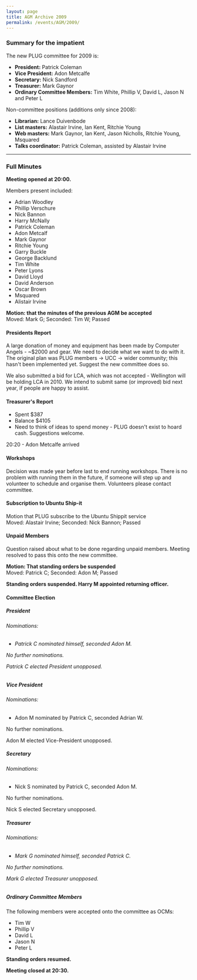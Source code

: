 ```yaml
---
layout: page
title: AGM Archive 2009
permalink: /events/AGM/2009/
---
```


<h3>Summary for the impatient</h3>

<p>The new PLUG committee for 2009 is:</p>
<ul>
<li><b>President:</b> Patrick Coleman</li>
<li><b>Vice President:</b> Adon Metcalfe</li>
<li><b>Secretary:</b> Nick Sandford</li>
<li><b>Treasurer:</b> Mark Gaynor</li>
<li><b>Ordinary Committee Members:</b> Tim White, Phillip V, David L, Jason N and Peter L</li>
</ul>

<p>Non-committee positions (additions only since 2008):</p>
<ul>
<li><b>Librarian:</b> Lance Duivenbode</li>
<li><b>List masters:</b> Alastair Irvine, Ian Kent, Ritchie Young</li>
<li><b>Web masters:</b> Mark Gaynor, Ian Kent, Jason Nicholls, Ritchie Young, Msquared</li>
<li><b>Talks coordinator:</b> Patrick Coleman, assisted by Alastair Irvine</li>
</ul>

<hr>

<h3>Full Minutes</h3>
<p><b>Meeting opened at 20:00.</b></p>
<p>Members present included:</p>
<ul>
<li>Adrian Woodley</li>
<li>Phillip Verschure</li>
<li>Nick Bannon</li>
<li>Harry McNally</li>
<li>Patrick Coleman</li>
<li>Adon Metcalf</li>
<li>Mark Gaynor</li>
<li>Ritchie Young</li>
<li>Garry Buckle</li>
<li>George Backlund</li>
<li>Tim White</li>
<li>Peter Lyons</li>
<li>David Lloyd</li>
<li>David Anderson</li>
<li>Oscar Brown</li>
<li>Msquared</li>
<li>Alistair Irvine</li>
</ul>

<p><b>Motion: that the minutes of the previous AGM be accepted</b><br>
Moved: Mark G; Seconded: Tim W; Passed</p>
<h4>Presidents Report</h4>
<p>
A large donation of money and equipment has been made by Computer Angels - ~$2000 and gear. We need to decide what we want to do with it. The original plan was PLUG members -> UCC -> wider community; this hasn't been implemented yet. Suggest the new committee does so.
</p>

<p>We also submitted a bid for LCA, which was not accepted - Wellington will be holding LCA in 2010. We intend to submit same (or improved) bid next year, if people are happy to assist.
</p>

<h4>Treasurer's Report</h4>
<ul>
<li>Spent $387</li>
<li>Balance $4105</li>
<li>Need to think of ideas to spend money - PLUG doesn't exist to hoard cash. Suggestions welcome.</li>
</ul>

<p>20:20 - Adon Metcalfe arrived</p>

<h4>Workshops</h4>
<p>
Decision was made year before last to end running workshops. There is no problem with running them in the future, if someone will step up and volunteer to schedule and organise them. Volunteers please contact committee.
</p>

<h4>Subscription to Ubuntu Ship-it</h4>
<p>
Motion that PLUG subscribe to the Ubuntu Shippit service<br>
Moved: Alastair Irvine; Seconded: Nick Bannon; Passed
</p>

<h4>Unpaid Members</h4>
<p>
Question raised about what to be done regarding unpaid members. Meeting resolved to pass this onto the new committee.
</p>
<p><b>Motion: That standing orders be suspended</b><br>
Moved: Patrick C; Seconded: Adon M; Passed</p>

<p><b>Standing orders suspended. Harry M appointed returning officer.</b></p>
<h4>Committee Election</h4>
<h5>President</h5>
<h6>Nominations:<h6>
<ul>
<li>Patrick C nominated himself, seconded Adon M.</li>
</ul>
<p>No further nominations.</p>
<p>Patrick C elected President unopposed.</p>

<h5>Vice President</h5>
<h6>Nominations:</h6>
<ul>
<li>Adon M nominated by Patrick C, seconded Adrian W.</li>
</ul>
<p>No further nominations.</p>
<p>Adon M elected Vice-President unopposed.</p>
<h5>Secretary</h5>
<h6>Nominations:</h6>
<ul>
<li>Nick S nominated by Patrick C, seconded Adon M.</li>
</ul>
<p>No further nominations.</p>
<p>Nick S elected Secretary unopposed.</p>
<h5>Treasurer</h5>
<h6>Nominations:<h6>
<ul>
<li>Mark G nominated himself, seconded Patrick C.</li>
</ul>
<p>No further nominations.</p>
<p>Mark G elected Treasurer unopposed.</p>

<h5>Ordinary Committee Members</h5>
<p>The following members were accepted onto the committee as OCMs:</p>
<ul>
<li>Tim W</li>
<li>Phillip V</li>
<li>David L</li>
<li>Jason N</li>
<li>Peter L</li>
</ul>

<p><b>Standing orders resumed.</b></p>
<p><b>Meeting closed at 20:30.</b></p>
